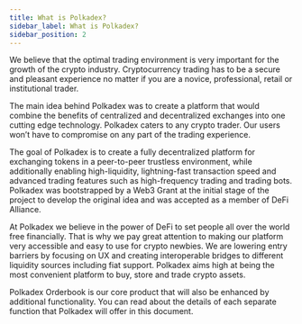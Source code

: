 ```yaml
---
title: What is Polkadex?
sidebar_label: What is Polkadex?
sidebar_position: 2
---
```


We believe that the optimal trading environment is very important for the growth of the crypto industry. Cryptocurrency trading has to be a secure and pleasant experience no matter if you are a novice, professional, retail or institutional trader.

The main idea behind Polkadex was to create a platform that would combine the benefits of centralized and decentralized exchanges into one cutting edge technology. Polkadex caters to any crypto trader. Our users won’t have to compromise on any part of the trading experience.

The goal of Polkadex is to create a fully decentralized platform for exchanging tokens in a peer-to-peer trustless environment, while additionally enabling high-liquidity, lightning-fast transaction speed and advanced trading features such as high-frequency trading and trading bots. Polkadex was bootstrapped by a Web3 Grant at the initial stage of the project to develop the original idea and was accepted as a member of DeFi Alliance.

At Polkadex we believe in the power of DeFi to set people all over the world free financially. That is why we pay great attention to making our platform very accessible and easy to use for crypto newbies. We are lowering entry barriers by focusing on UX and creating interoperable bridges to different liquidity sources including fiat support. Polkadex aims high at being the most convenient platform to buy, store and trade crypto assets.

Polkadex Orderbook is our core product that will also be enhanced by additional functionality. You can read about the details of each separate function that Polkadex will offer in this document.